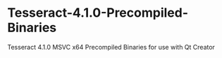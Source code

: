 # Tesseract-4.1.0-Precompiled-Binaries
 Tesseract 4.1.0 MSVC x64 Precompiled Binaries for use with Qt Creator